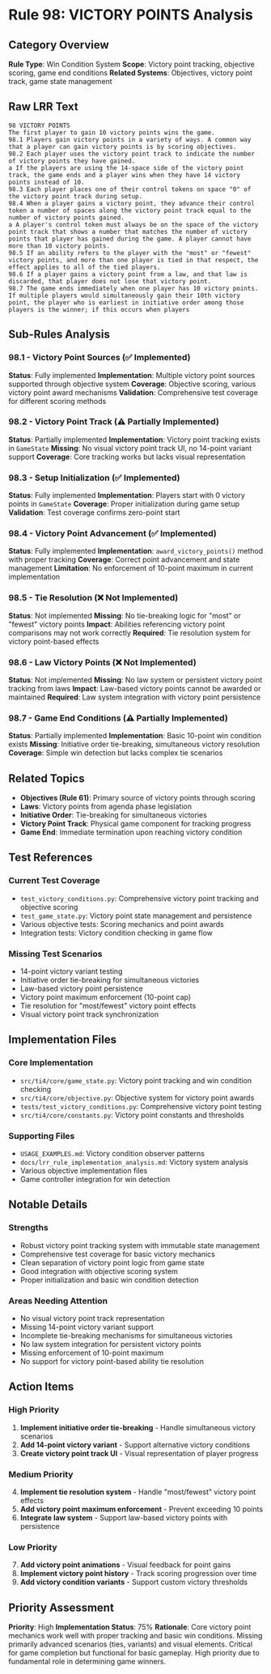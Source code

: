 # Rule 98: VICTORY POINTS Analysis

## Category Overview
**Rule Type**: Win Condition System
**Scope**: Victory point tracking, objective scoring, game end conditions
**Related Systems**: Objectives, victory point track, game state management

## Raw LRR Text
```
98 VICTORY POINTS
The first player to gain 10 victory points wins the game.
98.1 Players gain victory points in a variety of ways. A common way that a player can gain victory points is by scoring objectives.
98.2 Each player uses the victory point track to indicate the number of victory points they have gained.
a If the players are using the 14-space side of the victory point track, the game ends and a player wins when they have 14 victory points instead of 10.
98.3 Each player places one of their control tokens on space "0" of the victory point track during setup.
98.4 When a player gains a victory point, they advance their control token a number of spaces along the victory point track equal to the number of victory points gained.
a A player's control token must always be on the space of the victory point track that shows a number that matches the number of victory points that player has gained during the game. A player cannot have more than 10 victory points.
98.5 If an ability refers to the player with the "most" or "fewest" victory points, and more than one player is tied in that respect, the effect applies to all of the tied players.
98.6 If a player gains a victory point from a law, and that law is discarded, that player does not lose that victory point.
98.7 The game ends immediately when one player has 10 victory points. If multiple players would simultaneously gain their 10th victory point, the player who is earliest in initiative order among those players is the winner; if this occurs when players
```

## Sub-Rules Analysis

### 98.1 - Victory Point Sources (✅ Implemented)
**Status**: Fully implemented
**Implementation**: Multiple victory point sources supported through objective system
**Coverage**: Objective scoring, various victory point award mechanisms
**Validation**: Comprehensive test coverage for different scoring methods

### 98.2 - Victory Point Track (⚠️ Partially Implemented)
**Status**: Partially implemented
**Implementation**: Victory point tracking exists in `GameState`
**Missing**: No visual victory point track UI, no 14-point variant support
**Coverage**: Core tracking works but lacks visual representation

### 98.3 - Setup Initialization (✅ Implemented)
**Status**: Fully implemented
**Implementation**: Players start with 0 victory points in `GameState`
**Coverage**: Proper initialization during game setup
**Validation**: Test coverage confirms zero-point start

### 98.4 - Victory Point Advancement (✅ Implemented)
**Status**: Fully implemented
**Implementation**: `award_victory_points()` method with proper tracking
**Coverage**: Correct point advancement and state management
**Limitation**: No enforcement of 10-point maximum in current implementation

### 98.5 - Tie Resolution (❌ Not Implemented)
**Status**: Not implemented
**Missing**: No tie-breaking logic for "most" or "fewest" victory points
**Impact**: Abilities referencing victory point comparisons may not work correctly
**Required**: Tie resolution system for victory point-based effects

### 98.6 - Law Victory Points (❌ Not Implemented)
**Status**: Not implemented
**Missing**: No law system or persistent victory point tracking from laws
**Impact**: Law-based victory points cannot be awarded or maintained
**Required**: Law system integration with victory point persistence

### 98.7 - Game End Conditions (⚠️ Partially Implemented)
**Status**: Partially implemented
**Implementation**: Basic 10-point win condition exists
**Missing**: Initiative order tie-breaking, simultaneous victory resolution
**Coverage**: Simple win detection but lacks complex tie scenarios

## Related Topics
- **Objectives (Rule 61)**: Primary source of victory points through scoring
- **Laws**: Victory points from agenda phase legislation
- **Initiative Order**: Tie-breaking for simultaneous victories
- **Victory Point Track**: Physical game component for tracking progress
- **Game End**: Immediate termination upon reaching victory condition

## Test References

### Current Test Coverage
- `test_victory_conditions.py`: Comprehensive victory point tracking and objective scoring
- `test_game_state.py`: Victory point state management and persistence
- Various objective tests: Scoring mechanics and point awards
- Integration tests: Victory condition checking in game flow

### Missing Test Scenarios
- 14-point victory variant testing
- Initiative order tie-breaking for simultaneous victories
- Law-based victory point persistence
- Victory point maximum enforcement (10-point cap)
- Tie resolution for "most/fewest" victory point effects
- Visual victory point track synchronization

## Implementation Files

### Core Implementation
- `src/ti4/core/game_state.py`: Victory point tracking and win condition checking
- `src/ti4/core/objective.py`: Objective system for victory point awards
- `tests/test_victory_conditions.py`: Comprehensive victory point testing
- `src/ti4/core/constants.py`: Victory point constants and thresholds

### Supporting Files
- `USAGE_EXAMPLES.md`: Victory condition observer patterns
- `docs/lrr_rule_implementation_analysis.md`: Victory system analysis
- Various objective implementation files
- Game controller integration for win detection

## Notable Details

### Strengths
- Robust victory point tracking system with immutable state management
- Comprehensive test coverage for basic victory mechanics
- Clean separation of victory point logic from game state
- Good integration with objective scoring system
- Proper initialization and basic win condition detection

### Areas Needing Attention
- No visual victory point track representation
- Missing 14-point victory variant support
- Incomplete tie-breaking mechanisms for simultaneous victories
- No law system integration for persistent victory points
- Missing enforcement of 10-point maximum
- No support for victory point-based ability tie resolution

## Action Items

### High Priority
1. **Implement initiative order tie-breaking** - Handle simultaneous victory scenarios
2. **Add 14-point victory variant** - Support alternative victory conditions
3. **Create victory point track UI** - Visual representation of player progress

### Medium Priority
4. **Implement tie resolution system** - Handle "most/fewest" victory point effects
5. **Add victory point maximum enforcement** - Prevent exceeding 10 points
6. **Integrate law system** - Support law-based victory points with persistence

### Low Priority
7. **Add victory point animations** - Visual feedback for point gains
8. **Implement victory point history** - Track scoring progression over time
9. **Add victory condition variants** - Support custom victory thresholds

## Priority Assessment
**Priority**: High
**Implementation Status**: 75%
**Rationale**: Core victory point mechanics work well with proper tracking and basic win conditions. Missing primarily advanced scenarios (ties, variants) and visual elements. Critical for game completion but functional for basic gameplay. High priority due to fundamental role in determining game winners.
